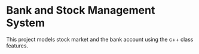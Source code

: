 # Bank and Stock Management System  
This project models stock market and the bank account using the c++ class features.
